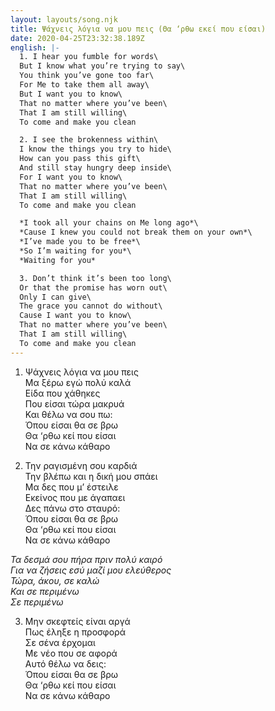 ```yaml
---
layout: layouts/song.njk
title: Ψάχνεις λόγια να μου πεις (Θα ‘ρθω εκεί που είσαι)
date: 2020-04-25T23:32:38.189Z
english: |-
  1. I hear you fumble for words\
  But I know what you’re trying to say\
  You think you’ve gone too far\
  For Me to take them all away\
  But I want you to know\
  That no matter where you’ve been\
  That I am still willing\
  To come and make you clean

  2. I see the brokenness within\
  I know the things you try to hide\
  How can you pass this gift\
  And still stay hungry deep inside\
  For I want you to know\
  That no matter where you’ve been\
  That I am still willing\
  To come and make you clean

  *I took all your chains on Me long ago*\
  *Cause I knew you could not break them on your own*\
  *I’ve made you to be free*\
  *So I’m waiting for you*\
  *Waiting for you*

  3. Don’t think it’s been too long\
  Or that the promise has worn out\
  Only I can give\
  The grace you cannot do without\
  Cause I want you to know\
  That no matter where you’ve been\
  That I am still willing\
  To come and make you clean
---
```

1. Ψάχνεις λόγια να μου πεις\
Μα ξέρω εγώ πολύ καλά\
Είδα που χάθηκες\
Που είσαι τώρα μακρυά\
Και θέλω να σου πω:\
Όπου είσαι θα σε βρω\
Θα ‘ρθω κεί που είσαι\
Να σε κάνω κάθαρο

2. Την ραγισμένη σου καρδιά\
Την βλέπω και η δική μου σπάει\
Μα δες που μ’ έστειλε\
Εκείνος που με άγαπαει\
Δες πάνω στο σταυρό:\
Όπου είσαι θα σε βρω\
Θα ‘ρθω κεί που είσαι\
Να σε κάνω κάθαρο

*Τα δεσμά σου πήρα πριν πολύ καιρό*\
*Για να ζήσεις εσύ μαζί μου ελεύθερος*\
*Τώρα, άκου, σε καλώ*\
*Και σε περιμένω*\
*Σε περιμένω*

3. Μην σκεφτείς είναι αργά\
Πως έληξε η προσφορά\
Σε σένα έρχομαι\
Με νέο που σε αφορά\
Αυτό θέλω να δεις:\
Όπου είσαι θα σε βρω\
Θα ‘ρθω κεί που είσαι\
Να σε κάνω κάθαρο